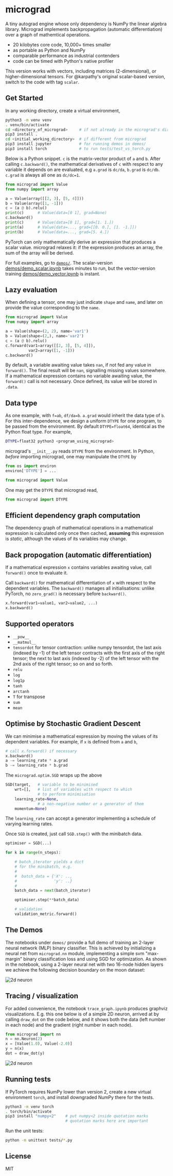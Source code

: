 
# micrograd
A tiny autograd engine whose only dependency is NumPy the linear algebra library. Micrograd implements backpropagation (automatic differentiation) over a graph of mathemtical operations.

* 20 kilobytes core code, 10,000+ times smaller
* as portable as Python and NumPy
* comparable performance as industrial contenders
* code can be timed with Python's native profiler

This version works with vectors, including matrices (2-dimensional), or higher-dimensional tensors. For @karpathy's original scalar-based version, switch to the code with tag `scalar`.

## Get Started
In any working directory, create a virtual environment,

```sh
python3 -m venv venv
. venv/bin/activate
cd <directory_of_micrograd>     # if not already in the micrograd's directory
pip3 install .
cd <initial_working_directory>  # if different from micrograd
pip3 install jupyter            # for running demos in demos/
pip3 install torch              # to run tests/test_vs_torch.py
```

Below is a Python snippet. `c` is the matrix-vector product of `a` and `b`. After calling `c.backward()`, the mathematical derivatives of `c` with respect to any variable it depends on are evaluated, e.g `a.grad` is `dc/da`, `b.grad` is `dc/db`. `c.grad` is always all one as `dc/dc=1`.

```python
from micrograd import Value
from numpy import array

a = Value(array([[2, 3], [5, 4]]))
b = Value(array([1, -1]))
c = (a @ b).relu()
print(c)      # Value(data=[0 1], grad=None)
c.backward()
print(c)      # Value(data=[0 1], grad=[1. 1.])
print(a)      # Value(data=..., grad=[[0. 0.], [1. -1.]])
print(b)      # Value(data=..., grad=[5. 4.])
```

PyTorch can only mathematically derive an expression that produces a scalar value. micrograd relaxes it: if the expression produces an array, the sum of the array will be derived.

For full examples, go to [`demos/`](demos). The scalar-version [demos/demo_scalar.ipynb](demos/demo_scalar.ipynb) takes minutes to run, but the vector-version training [demos/demo_vector.ipynb](demos/demo_vector.ipynb) is instant.

## Lazy evaluation
When defining a tensor, one may just indicate `shape` and `name`, and later on provide the value corresponding to the `name`.

```python
from micrograd import Value
from numpy import array

a = Value(shape=(2, 2), name='var1')
b = Value(shape=(2,), name='var2')
c = (a @ b).relu()
c.forward(var1=array([[2, 3], [5, 4]]),
          var2=array([1, -1]))
c.backward()
```

By default, a variable awaiting value takes `nan`, if not fed any value in `forward()`. The final result will be `nan`, signalling missing values somewhere. If a mathematical expression contains no variable awaiting value, the `forward()` call is not necessary. Once defined, its value will be stored in `.data`.

## Data type
As one example, with `f=ab`, `df/da=b`. `a.grad` would inherit the data type of `b`. For this inter-dependence, we design a uniform `DTYPE` for one program, to be passed from the environment. By default `DTYPE=float64`, identical as the Python float type. For example,

```sh
DTYPE=float32 python3 <program_using_micrograd>
```

micrograd's `__init__.py` reads `DTYPE` from the environment. In Python, _before_ importing micrograd, one may manipulate the `DTYPE` by

```python
from os import environ
environ['DTYPE'] = ...

from micrograd import Value
```

One may get the `DTYPE` that micrograd read,

```python
from micrograd import DTYPE
```

## Efficient dependency graph computation
The dependency graph of mathematical operations in a mathematical expression is calculated only once then cached, **assuming** this expression is *static*, although the values of its variables may change.

## Back propogation (automatic differentiation)
If a mathematical expression `x` contains variables awaiting value, call `forward()` once to evaluate it.

Call `backward()` for mathematical differentiation of `x` with respect to the dependent variables. The `backward()` manages all initialisations: unlike PyTorch, no `zero_grad()` is necessary before `backward()`.

```python
x.forward(var1=value1, var2=value2, ...)
x.backward()
```

## Supported operators
* `__pow__`
* `__matmul__`
* `tensordot` for tensor contraction: unlike numpy tensordot, the last axis (indexed by -1) of the left tensor contracts with the first axis of the right tensor; the next to last axis (indexed by -2) of the left tensor with the 2nd axis of the right tensor; so on and so forth.
* `relu`
* `log`
* `log1p`
* `tanh`
* `arctanh`
* `T` for transpose
* `sum`
* `mean`

## Optimise by Stochastic Gradient Descent
We can minimise a mathematical expression by moving the values of its dependent variables. For example, if `x` is defined from `a` and `b`,

```python
# call x.forward() if necessary
x.backward()
a -= learning_rate * a.grad
b -= learning_rate * b.grad
```

The `micrograd.optim.SGD` wraps up the above

```python
SGD(target,   # variable to be minimised
    wrt=[],   # list of variables with respect to which
              # to perform minimisation
    learning_rate=None,
              # a non-negative number or a generator of them
    momentum=None)
```

The `learning_rate` can accept a generator implementing a schedule of varying learning rates.

Once `SGD` is created, just call `SGD.step()` with the minibatch data.

```python
optimiser = SGD(...)

for k in range(n_steps):

    # batch_iterator yields a dict
    # for the minibatch, e.g.
    #
    #  batch_data = {'X': ..,
    #                'y': ..}
    #
    batch_data = next(batch_iterator)

    optimiser.step(**batch_data)

    # validation
    validation_metric.forward()

```

## The Demos
The notebooks under `demos/` provide a full demo of training an 2-layer neural network (MLP) binary classifier. This is achieved by initializing a neural net from `micrograd.nn` module, implementing a simple svm "max-margin" binary classification loss and using SGD for optimization. As shown in the notebook, using a 2-layer neural net with two 16-node hidden layers we achieve the following decision boundary on the moon dataset:

![2d neuron](assets/moon_mlp.png)

## Tracing / visualization
For added convenience, the notebook `trace_graph.ipynb` produces graphviz visualizations. E.g. this one below is of a simple 2D neuron, arrived at by calling `draw_dot` on the code below, and it shows both the data (left number in each node) and the gradient (right number in each node).

```python
from micrograd import nn
n = nn.Neuron(2)
x = [Value(1.0), Value(-2.0)]
y = n(x)
dot = draw_dot(y)
```

![2d neuron](assets/gout.svg)

## Running tests
If PyTorch requires NumPy lower than version 2, create a new virtual environment `torch`, and install downgraded NumPy there for the tests.

```sh
python3 -m venv torch
. torch/bin/activate
pip3 install "numpy<2"    # put numpy<2 inside quotation marks
                          # quotation marks here are important
```

Run the unit tests:

```sh
python -m unittest tests/*.py
```

## License
MIT
